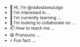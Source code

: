- 👋 Hi, I’m @radoslawszulgo
- 👀 I’m interested in ...
- 🌱 I’m currently learning ...
- 💞️ I’m looking to collaborate on ...
- 📫 How to reach me ...
- 😄 Pronouns: ...
- ⚡ Fun fact: ...

<!---
radoslawszulgo/radoslawszulgo is a ✨ special ✨ repository because its `README.md` (this file) appears on your GitHub profile.
You can click the Preview link to take a look at your changes.
--->
